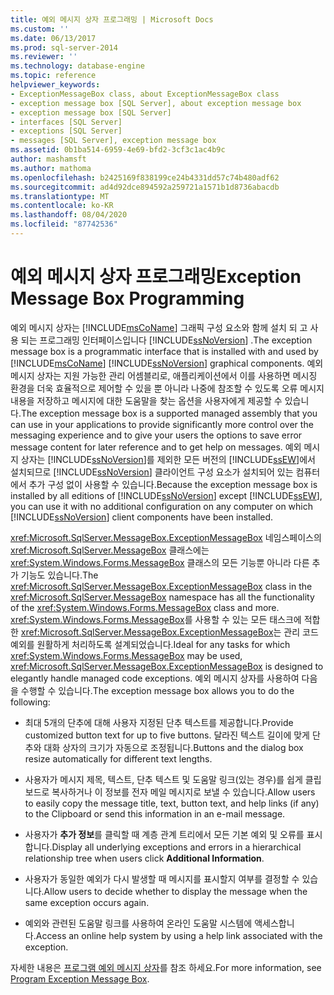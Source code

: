 ```yaml
---
title: 예외 메시지 상자 프로그래밍 | Microsoft Docs
ms.custom: ''
ms.date: 06/13/2017
ms.prod: sql-server-2014
ms.reviewer: ''
ms.technology: database-engine
ms.topic: reference
helpviewer_keywords:
- ExceptionMessageBox class, about ExceptionMessageBox class
- exception message box [SQL Server], about exception message box
- exception message box [SQL Server]
- interfaces [SQL Server]
- exceptions [SQL Server]
- messages [SQL Server], exception message box
ms.assetid: 0b1ba514-6959-4e69-bfd2-3cf3c1ac4b9c
author: mashamsft
ms.author: mathoma
ms.openlocfilehash: b2425169f838199ce24b4331dd57c74b480adf62
ms.sourcegitcommit: ad4d92dce894592a259721a1571b1d8736abacdb
ms.translationtype: MT
ms.contentlocale: ko-KR
ms.lasthandoff: 08/04/2020
ms.locfileid: "87742536"
---
```

# <a name="exception-message-box-programming"></a><span data-ttu-id="ec290-102">예외 메시지 상자 프로그래밍</span><span class="sxs-lookup"><span data-stu-id="ec290-102">Exception Message Box Programming</span></span>
  <span data-ttu-id="ec290-103">예외 메시지 상자는 [!INCLUDE[msCoName](../../includes/msconame-md.md)] 그래픽 구성 요소와 함께 설치 되 고 사용 되는 프로그래밍 인터페이스입니다 [!INCLUDE[ssNoVersion](../../includes/ssnoversion-md.md)] .</span><span class="sxs-lookup"><span data-stu-id="ec290-103">The exception message box is a programmatic interface that is installed with and used by [!INCLUDE[msCoName](../../includes/msconame-md.md)] [!INCLUDE[ssNoVersion](../../includes/ssnoversion-md.md)] graphical components.</span></span> <span data-ttu-id="ec290-104">예외 메시지 상자는 지원 가능한 관리 어셈블리로, 애플리케이션에서 이를 사용하면 메시징 환경을 더욱 효율적으로 제어할 수 있을 뿐 아니라 나중에 참조할 수 있도록 오류 메시지 내용을 저장하고 메시지에 대한 도움말을 찾는 옵션을 사용자에게 제공할 수 있습니다.</span><span class="sxs-lookup"><span data-stu-id="ec290-104">The exception message box is a supported managed assembly that you can use in your applications to provide significantly more control over the messaging experience and to give your users the options to save error message content for later reference and to get help on messages.</span></span> <span data-ttu-id="ec290-105">예외 메시지 상자는 [!INCLUDE[ssNoVersion](../../includes/ssnoversion-md.md)]를 제외한 모든 버전의 [!INCLUDE[ssEW](../../includes/ssew-md.md)]에서 설치되므로 [!INCLUDE[ssNoVersion](../../includes/ssnoversion-md.md)] 클라이언트 구성 요소가 설치되어 있는 컴퓨터에서 추가 구성 없이 사용할 수 있습니다.</span><span class="sxs-lookup"><span data-stu-id="ec290-105">Because the exception message box is installed by all editions of [!INCLUDE[ssNoVersion](../../includes/ssnoversion-md.md)] except [!INCLUDE[ssEW](../../includes/ssew-md.md)], you can use it with no additional configuration on any computer on which [!INCLUDE[ssNoVersion](../../includes/ssnoversion-md.md)] client components have been installed.</span></span>  
  
 <span data-ttu-id="ec290-106"><xref:Microsoft.SqlServer.MessageBox.ExceptionMessageBox> 네임스페이스의 <xref:Microsoft.SqlServer.MessageBox> 클래스에는 <xref:System.Windows.Forms.MessageBox> 클래스의 모든 기능뿐 아니라 다른 추가 기능도 있습니다.</span><span class="sxs-lookup"><span data-stu-id="ec290-106">The <xref:Microsoft.SqlServer.MessageBox.ExceptionMessageBox> class in the <xref:Microsoft.SqlServer.MessageBox> namespace has all the functionality of the <xref:System.Windows.Forms.MessageBox> class and more.</span></span> <span data-ttu-id="ec290-107"><xref:System.Windows.Forms.MessageBox>를 사용할 수 있는 모든 태스크에 적합한 <xref:Microsoft.SqlServer.MessageBox.ExceptionMessageBox>는 관리 코드 예외를 원활하게 처리하도록 설계되었습니다.</span><span class="sxs-lookup"><span data-stu-id="ec290-107">Ideal for any tasks for which <xref:System.Windows.Forms.MessageBox> may be used, <xref:Microsoft.SqlServer.MessageBox.ExceptionMessageBox> is designed to elegantly handle managed code exceptions.</span></span> <span data-ttu-id="ec290-108">예외 메시지 상자를 사용하여 다음을 수행할 수 있습니다.</span><span class="sxs-lookup"><span data-stu-id="ec290-108">The exception message box allows you to do the following:</span></span>  
  
-   <span data-ttu-id="ec290-109">최대 5개의 단추에 대해 사용자 지정된 단추 텍스트를 제공합니다.</span><span class="sxs-lookup"><span data-stu-id="ec290-109">Provide customized button text for up to five buttons.</span></span> <span data-ttu-id="ec290-110">달라진 텍스트 길이에 맞게 단추와 대화 상자의 크기가 자동으로 조정됩니다.</span><span class="sxs-lookup"><span data-stu-id="ec290-110">Buttons and the dialog box resize automatically for different text lengths.</span></span>  
  
-   <span data-ttu-id="ec290-111">사용자가 메시지 제목, 텍스트, 단추 텍스트 및 도움말 링크(있는 경우)를 쉽게 클립보드로 복사하거나 이 정보를 전자 메일 메시지로 보낼 수 있습니다.</span><span class="sxs-lookup"><span data-stu-id="ec290-111">Allow users to easily copy the message title, text, button text, and help links (if any) to the Clipboard or send this information in an e-mail message.</span></span>  
  
-   <span data-ttu-id="ec290-112">사용자가 **추가 정보**를 클릭할 때 계층 관계 트리에서 모든 기본 예외 및 오류를 표시 합니다.</span><span class="sxs-lookup"><span data-stu-id="ec290-112">Display all underlying exceptions and errors in a hierarchical relationship tree when users click **Additional Information**.</span></span>  
  
-   <span data-ttu-id="ec290-113">사용자가 동일한 예외가 다시 발생할 때 메시지를 표시할지 여부를 결정할 수 있습니다.</span><span class="sxs-lookup"><span data-stu-id="ec290-113">Allow users to decide whether to display the message when the same exception occurs again.</span></span>  
  
-   <span data-ttu-id="ec290-114">예외와 관련된 도움말 링크를 사용하여 온라인 도움말 시스템에 액세스합니다.</span><span class="sxs-lookup"><span data-stu-id="ec290-114">Access an online help system by using a help link associated with the exception.</span></span>  
  
 <span data-ttu-id="ec290-115">자세한 내용은 [프로그램 예외 메시지 상자](../../../2014/database-engine/dev-guide/program-exception-message-box.md)를 참조 하세요.</span><span class="sxs-lookup"><span data-stu-id="ec290-115">For more information, see [Program Exception Message Box](../../../2014/database-engine/dev-guide/program-exception-message-box.md).</span></span>  
  
  
